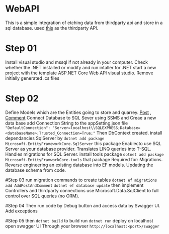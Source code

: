 # WebAPI
This is a simple integration of etching data from thirdparty api and store in a sql database.
used [this](http://jsonplaceholder.typicode.com) as the thirdparty API.
# Step 01
Install visual studio and mssql if not already in your computer.
Check whether the .NET installed or modify and run intaller for .NET
start a new project with the template ASP.NET Core Web API visual studio.
Remove initially generated .cs files
# Step 02
Define Models which are the Entities going to store and quarrey. [Post](./Models/Post.cs) , [Comment](./Models/Comment.cs)
Connect Database to SQL Sever using SSMS and Creae a new data base
add Connection String to the appSetting.json file
` "DefaultConnection": "Server=localhost\\SQLEXPRESS;Database=<databaseName>;Trusted_Connection=True;" `
Then DbContext created.
install dependancies SqlServer by
`dotnet add package Microsoft.EntityFrameworkCore.SqlServer`
this package 
  Enablecto use SQL Server as your database provider.
  Translates LINQ queries into T-SQL.
  Handles migrations for SQL Server.
install tools package 
`dotnet add package Microsoft.EntityFramworkCore.tools`
that package Required for:
  Migrations.
  Reverse engineering an existing database into EF models.
  Updating the database schema from code.
  
#Step 03
run migration commands to create tables
`dotnet ef migrations add AddPostAndComment`
`dotnet ef database update`
then implement Controllers and thirdparty connections
use Microsoft.Data.SqlClient to full control over SQL queries (no ORM).

#Step 04
Then run code by Debug button and access data by Swagger UI.
Add exceptions

#Step 05
then `dotnet build` to build 
run `dotnet run` deploy on localhost
open swagger UI Through your browser 
`http://localhost:<port>/swagger`

